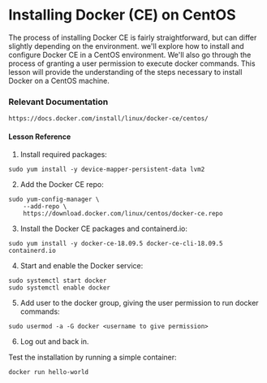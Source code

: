 Installing Docker (CE) on CentOS
===========================

The process of installing Docker CE is fairly straightforward, but can differ slightly depending on the environment.
we'll explore how to install and configure Docker CE in a CentOS environment. 
We'll also go through the process of granting a user permission to execute docker commands. 
This lesson will provide the understanding of the steps necessary to install Docker on a CentOS machine.

### Relevant Documentation ###

```
https://docs.docker.com/install/linux/docker-ce/centos/
```

#### Lesson Reference ####

1. Install required packages:
```
sudo yum install -y device-mapper-persistent-data lvm2
```

2. Add the Docker CE repo:
```
sudo yum-config-manager \
    --add-repo \
    https://download.docker.com/linux/centos/docker-ce.repo
```

3. Install the Docker CE packages and containerd.io:

```
sudo yum install -y docker-ce-18.09.5 docker-ce-cli-18.09.5 containerd.io
```

4. Start and enable the Docker service:

```
sudo systemctl start docker
sudo systemctl enable docker
```

5. Add user to the docker group, giving the user permission to run docker commands:

```
sudo usermod -a -G docker <username to give permission>
```

6. Log out and back in.

Test the installation by running a simple container:

```
docker run hello-world
```
